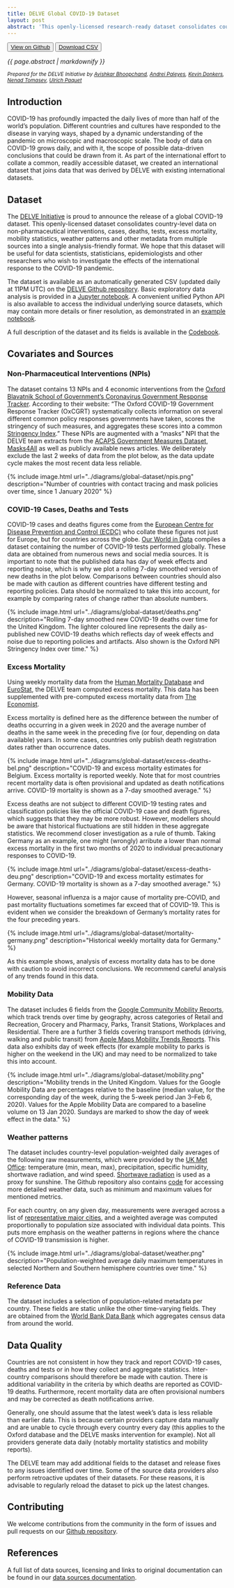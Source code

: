 ```yaml
---
title: DELVE Global COVID-19 Dataset 
layout: post
abstract: 'This openly-licensed research-ready dataset consolidates country-level COVID-19 data from multiple sources. It contains cases, deaths, tests, non-pharmaceutical interventions, excess mortality, mobility statistics, weather patterns and other metadata for up to 170 countries.'
---
```


<button name="button"><a href="https://github.com/rs-delve/covid19_datasets/"><i class="fab fa-github"></i> View on Github</a></button>
<button name="button"><a href="https://raw.githubusercontent.com/rs-delve/covid19_datasets/master/dataset/combined_dataset_latest.csv"><i class="fas fa-download"></i> Download CSV</a></button>

<div style="font-style: italic">
{{ page.abstract | markdownify }}
</div>

<small>*Prepared for the DELVE Initiative by [Avishkar Bhoopchand](/people/avishkar-bhoopchand.html), [Andrei Paleyes](/people/andrei-paleyes.html), [Kevin Donkers](/people/kevin-donkers.html), [Nenad Tomasev](/people/nenad-tomasev.html), [Ulrich Paquet](/people/ulrich-paquet.html)*</small>

## Introduction
COVID-19 has profoundly impacted the daily lives of more than half of the world’s population. Different countries and cultures have responded to the disease in varying ways, shaped by a dynamic understanding of the pandemic on microscopic and macroscopic scale. The body of data on COVID-19 grows daily, and with it, the scope of possible data-driven conclusions that could be drawn from it. As part of the international effort to collate a common, readily accessible dataset, we created an international dataset that joins data that was derived by DELVE with existing international datasets.

## Dataset
The [DELVE Initiative](http://rs-delve.github.io/) is proud to announce the release of a global COVID-19 dataset. This openly-licensed dataset consolidates country-level data on non-pharmaceutical interventions, cases, deaths, tests, excess mortality, mobility statistics, weather patterns and other metadata from multiple sources into a single analysis-friendly format. We hope that this dataset will be useful for data scientists, statisticians, epidemiologists and other researchers who wish to investigate the effects of the international response to the COVID-19 pandemic.

The dataset is available as an automatically generated CSV (updated daily at 11PM UTC) on the [DELVE Github repository](https://github.com/rs-delve/covid19_datasets/tree/master/dataset). Basic exploratory data analysis is provided in a [Jupyter notebook](https://github.com/rs-delve/covid19_datasets/blob/master/Data_Exploration.ipynb). A convenient unified Python API is also available to access the individual underlying source datasets, which may contain more details or finer resolution, as demonstrated in an [example notebook](https://github.com/rs-delve/covid19_datasets/blob/master/usage_example.ipynb).

A full description of the dataset and its fields is available in the [Codebook](https://github.com/rs-delve/covid19_datasets/blob/master/docs/codebook.md).

## Covariates and Sources
### Non-Pharmaceutical Interventions (NPIs)
The dataset contains 13 NPIs and 4 economic interventions from the [Oxford Blavatnik School of Government’s Coronavirus Government Response Tracker](https://www.bsg.ox.ac.uk/research/research-projects/coronavirus-government-response-tracker). According to their website: “The Oxford COVID-19 Government Response Tracker (OxCGRT) systematically collects information on several different common policy responses governments have taken, scores the stringency of such measures, and aggregates these scores into a common [Stringency Index](https://github.com/OxCGRT/covid-policy-tracker/blob/master/documentation/index_methodology.md).” These NPIs are augmented with a “masks” NPI that the DELVE team extracts from the [ACAPS Government Measures Dataset](https://www.acaps.org/covid19-government-measures-dataset), [Masks4All](https://masks4all.co/) as well as publicly available news articles. We deliberately exclude the last 2 weeks of data from the plot below, as the data update cycle makes the most recent data less reliable. 

{% include image.html url="../diagrams/global-dataset/npis.png" description="Number of countries with contact tracing and mask policies over time, since 1 January 2020" %}

### COVID-19 Cases, Deaths and Tests
COVID-19 cases and deaths figures come from the [European Centre for Disease Prevention and Control (ECDC)](https://www.ecdc.europa.eu/en/covid-19-pandemic) who collate these figures not just for Europe, but for countries across the globe. [Our World in Data](https://ourworldindata.org/coronavirus-testing) compiles a dataset containing the number of COVID-19 tests performed globally. These data are obtained from numerous news and social media sources. It is important to note that the published data has day of week effects and reporting noise, which is why we plot a rolling 7-day smoothed version of new deaths in the plot below. Comparisons between countries should also be made with caution as different countries have different testing and reporting policies. Data should be normalized to take this into account, for example by comparing rates of change rather than absolute numbers. 

{% include image.html url="../diagrams/global-dataset/deaths.png" description="Rolling 7-day smoothed new COVID-19 deaths over time for the United Kingdom. The lighter coloured line represents the daily as-published new COVID-19 deaths which reflects day of week effects and noise due to reporting policies and artifacts. Also shown is the Oxford NPI Stringency Index over time." %}

### Excess Mortality
Using weekly mortality data from the [Human Mortality Database](https://www.mortality.org/) and [EuroStat](https://ec.europa.eu/eurostat), the DELVE team computed excess mortality. This data has been supplemented with pre-computed excess mortality data from [The Economist](https://www.economist.com/graphic-detail/2020/04/16/tracking-covid-19-excess-deaths-across-countries).

Excess mortality is defined here as the difference between the number of deaths occurring in a given week in 2020 and the average number of deaths in the same week in the preceding five (or four, depending on data available) years. In some cases, countries only publish death registration dates rather than occurrence dates.

{% include image.html url="../diagrams/global-dataset/excess-deaths-bel.png" description="COVID-19 and excess mortality estimates for Belgium. Excess mortality is reported weekly. Note that for most countries recent mortality data is often provisional and updated as death notifications arrive. COVID-19 mortality is shown as a 7-day smoothed average." %}

Excess deaths are not subject to different COVID-19 testing rates and classification policies like the official COVID-19 case and death figures, which suggests that they may be more robust. However, modellers should be aware that historical fluctuations are still hidden in these aggregate statistics. We recommend closer investigation as a rule of thumb. Taking Germany as an example, one might (wrongly) arribute a lower than normal excess mortality in the first two months of 2020 to individual precautionary responses to COVID-19.

{% include image.html url="../diagrams/global-dataset/excess-deaths-deu.png" description="COVID-19 and excess mortality estimates for Germany. COVID-19 mortality is shown as a 7-day smoothed average." %}

However, seasonal influenza is a major cause of mortality pre-COVID, and past mortality fluctuations sometimes far exceed that of COVID-19. This is evident when we consider the breakdown of Germany’s mortality rates for the four preceding years.

{% include image.html url="../diagrams/global-dataset/mortality-germany.png" description="Historical weekly mortality data for Germany." %}

As this example shows, analysis of excess mortality data has to be done with caution to avoid incorrect conclusions. We recommend careful analysis of any trends found in this data.

### Mobility Data
The dataset includes 6 fields from the [Google Community Mobility Reports](https://www.google.com/covid19/mobility/), which track trends over time by geography, across categories of Retail and Recreation, Grocery and Pharmacy, Parks, Transit Stations, Workplaces and Residential. There are a further 3 fields covering transport methods (driving, walking and public transit) from [Apple Maps Mobility Trends Reports](https://www.apple.com/covid19/mobility). This data also exhibits day of week effects (for example mobility to parks is higher on the weekend in the UK) and may need to be normalized to take this into account.

{% include image.html url="../diagrams/global-dataset/mobility.png" description="Mobility trends in the United Kingdom. Values for the Google Mobility Data are percentages relative to the baseline (median value, for the corresponding day of the week, during the 5-week period Jan 3–Feb 6, 2020). Values for the Apple Mobility Data are compared to a baseline volume on 13 Jan 2020. Sundays are marked to show the day of week effect in the data." %}

### Weather patterns
The dataset includes country-level population-weighted daily averages of the following raw measurements, which were provided by the [UK Met Office](http://www.metoffice.gov.uk): temperature (min, mean, max), precipitation, specific humidity, shortwave radiation, and wind speed. [Shortwave radiation](https://www.metoffice.gov.uk/weather/guides/observations/how-we-measure-sunshine) is used as a proxy for sunshine. The Github repository also contains [code](https://github.com/rs-delve/covid19_datasets/blob/master/covid19_datasets/weather.py) for accessing more detailed weather data, such as minimum and maximum values for mentioned metrics.

For each country, on any given day, measurements were averaged across a list of [representative major cities](https://simplemaps.com/data/world-cities), and a weighted average was computed proportionally to population size associated with individual data points. This puts more emphasis on the weather patterns in regions where the chance of COVID-19 transmission is higher.

{% include image.html url="../diagrams/global-dataset/weather.png" description="Population-weighted average daily maximum temperatures in selected Northern and Southern hemisphere countries over time." %}

### Reference Data
The dataset includes a selection of population-related metadata per country. These fields are static unlike the other time-varying fields. They are obtained from the [World Bank Data Bank](https://data.worldbank.org/) which aggregates census data from around the world. 

## Data Quality
Countries are not consistent in how they track and report COVID-19 cases, deaths and tests or in how they collect and aggregate statistics. Inter-country comparisons should therefore be made with caution. There is additional variability in the criteria by which deaths are reported as COVID-19 deaths. Furthermore, recent mortality data are often provisional numbers and may be corrected as death notifications arrive.

Generally, one should assume that the latest week’s data is less reliable than earlier data. This is because certain providers capture data manually and are unable to cycle through every country every day (this applies to the Oxford database and the DELVE masks intervention for example). Not all providers generate data daily (notably mortality statistics and mobility reports).

The DELVE team may add additional fields to the dataset and release fixes to any issues identified over time. Some of the source data providers also perform retroactive updates of their datasets. For these reasons, it is advisable to regularly reload the dataset to pick up the latest changes.

## Contributing
We welcome contributions from the community in the form of issues and pull requests on our [Github repository](https://github.com/rs-delve/covid19_datasets).

## References
A full list of data sources, licensing and links to original documentation can be found in our [data sources documentation](https://github.com/rs-delve/covid19_datasets/blob/master/docs/data_sources.md ). 
